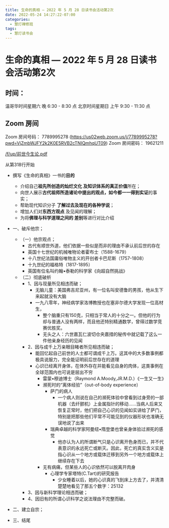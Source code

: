 ```yaml
---
title: 生命的真相 — 2022 年 5 月 28 日读书会活动第2次
date: 2022-05-24 14:27:22-07:00
categories:
  - 慧灯禅修班
tags:
  - 慧灯读书会
---
```

# 生命的真相 — 2022 年 5 月 28 日读书会活动第2次

## 时间：

温哥华时间星期六 晚 6:30 - 8:30 点
北京时间星期日 上午 9:30 - 11:30 点

## Zoom 房间

Zoom 房间号码： 7789995278 (https://us02web.zoom.us/j/7789995278?pwd=VjZmbWJFY2k2K0E5RVB2cTNIQmhqUT09)
Zoom 房间密码： 19621211


[/f/up/前世今生论.pdf](/f/up/前世今生论.pdf)

从第318行开始


- 撰写《生命的真相》一书的**目的**
  - 介绍自己**祖先所创造的灿烂文化
及知识体系的真正价值**所在；
  - 向世人展示**古代祖师所造诸论中提出的观点，如今都一一得到实证**的事实；
  - 帮助现代知识分子
**了解过去及现在的各种学说**；
  - 增加人们对**东西方观点**
及见闻的理解；
  - 为将**佛理与科学道理之间的
差别**等进行对比介绍

- 一、破斥他宗；
  - （一）他宗观点；
    - 古代有顺世外道，他们依据一些似是而非的理由不承认前后世的存在
    - 英国十七世纪的机械唯物论者霍布士（1588-1679）
    - 十八世纪法国庸俗唯物主义的开创者卡巴尼斯（1757-1808）
    - 十九世纪的福格特（1817-1895）
    - 英国有位名叫约翰•泰勒的科学家《向超自然挑战》
  - （二）彻底破析
    - 1、因与现量所见相违而破；
      - 无脑儿童：美国弗吉尼亚州，有一位名叫安德鲁的男孩，他从生下来起就没有大脑
      - 一九八零年，神经病学家洛博教授也在塞非尔德大学发现一位高材生，
        - 整个脑重只有150克，只相当于常人的十分之一。但他的行为却与普通人没有两样，而且他还特别精通数学，曾得过数学竞赛优胜奖。
        - 无头之人：六世嘉瓦仁波切仓央嘉措的秘传中就记载了这么一件他亲身经历的见闻
    - 2、因与成千上万亲眼目睹者所见相违而破；
      - 能回忆起自己前世的人士都可谓成千上万。这其中的大多数事例都极具说服力，完全能证明前后世存在的道理
      - 心识已经离开身体，在体外存在并能看见自身的肉体，这类事例在全球范围内也可说是层出不穷
        - 雷蒙•穆迪博士（Raymond A.Moody,JR.M.D.）《一生又一生》
        - 濒死时的“离体经验”（out-of-body experience）
          - 萨门的病人
            - 一个病人则说在自己的濒死体验中曾看到过身旁的一部机器（去纤颤机）上金属指针的移动……当病人后来又恢复正常时，他们把自己心识的见闻如实讲给了萨门，特别是把那些他们平常不可能见到的仪器形状也准确无误地说了出来
          - 瑞典卓越的科学家阿曼纽•隋登堡也曾亲身体验过濒死的感觉
            - 他亦认为人的所谓断气只是心识离开色身而已，并不代表意识的永远死亡或断灭。因此，死亡的真实含义实是指心识从一个地方或载体迁移到另外一个地方或载体上继续存在下去
        - 无有病痛，但某些人的心识依然可以脱离开肉身
          - 心理学专家塔特(C.Tart)的研究报告
            - 少女睡着以后，她的心识真的飞到床上方去了，并清清楚楚地看见了那五个数字：25132
    - 3、因与新科学理论相违而破；
    - 4、因旧有的所谓心识科学之说法理由不完整而破。
- 二、建立自宗；
- 三、结尾